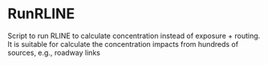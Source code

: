 # RunRLINE
Script to run RLINE to calculate concentration instead of exposure + routing.
It is suitable for calculate the concentration impacts from hundreds of sources, e.g., roadway links
